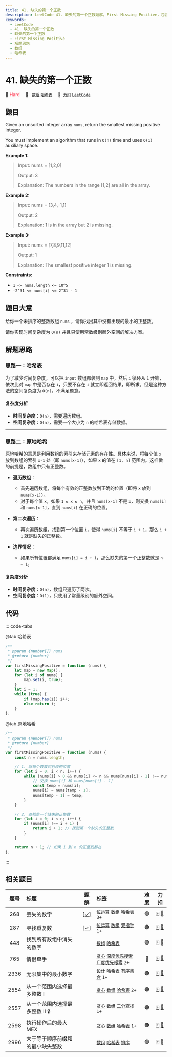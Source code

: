 ```yaml
---
title: 41. 缺失的第一个正数
description: LeetCode 41. 缺失的第一个正数题解，First Missing Positive，包含解题思路、复杂度分析以及完整的 JavaScript 代码实现。
keywords:
  - LeetCode
  - 41. 缺失的第一个正数
  - 缺失的第一个正数
  - First Missing Positive
  - 解题思路
  - 数组
  - 哈希表
---
```


# 41. 缺失的第一个正数

🔴 <font color=#ff334b>Hard</font>&emsp; 🔖&ensp; [`数组`](/tag/array.md) [`哈希表`](/tag/hash-table.md)&emsp; 🔗&ensp;[`力扣`](https://leetcode.cn/problems/first-missing-positive) [`LeetCode`](https://leetcode.com/problems/first-missing-positive)

## 题目

Given an unsorted integer array `nums`, return the smallest missing positive
integer.

You must implement an algorithm that runs in `O(n)` time and uses `O(1)`
auxiliary space.

**Example 1:**

> Input: nums = [1,2,0]
>
> Output: 3
>
> Explanation: The numbers in the range [1,2] are all in the array.

**Example 2:**

> Input: nums = [3,4,-1,1]
>
> Output: 2
>
> Explanation: 1 is in the array but 2 is missing.

**Example 3:**

> Input: nums = [7,8,9,11,12]
>
> Output: 1
>
> Explanation: The smallest positive integer 1 is missing.

**Constraints:**

- `1 <= nums.length <= 10^5`
- `-2^31 <= nums[i] <= 2^31 - 1`

## 题目大意

给你一个未排序的整数数组 `nums` ，请你找出其中没有出现的最小的正整数。

请你实现时间复杂度为 `O(n)` 并且只使用常数级别额外空间的解决方案。

## 解题思路

### 思路一：哈希表

为了减少时间复杂度，可以把 `input` 数组都装到 `map` 中，然后 `i` 循环从 `1` 开始，依次比对 `map` 中是否存在 `i`，只要不存在 `i` 就立即返回结果，即所求。但是这种方法的空间复杂度为 `O(n)`，不满足题意。

#### 复杂度分析

- **时间复杂度**：`O(n)`，需要遍历数组。
- **空间复杂度**：`O(n)`，需要一个大小为 `n` 的哈希表存储数据。

---

### 思路二：原地哈希

原地哈希的意思是利用数组的索引来存储元素的存在性。具体来说，将每个值 `x` 放到数组的索引 `x-1` 处（即 `nums[x-1]`），如果 `x` 的值在 `[1, n]` 范围内。这样做的前提是，数组中只有正整数。

- **遍历数组**：

  - 首先遍历数组，将每个有效的正整数放到正确的位置（即将 `x` 放到 `nums[x-1]`）。
  - 对于每个值 `x`，如果 `1 ≤ x ≤ n`，并且 `nums[x-1]` 不是 `x`，则交换 `nums[i]` 和 `nums[x-1]`，直到 `nums[i]` 在正确的位置。

- **第二次遍历**：

  - 再次遍历数组，找到第一个位置 `i`，使得 `nums[i]` 不等于 `i + 1`，那么 `i + 1` 就是缺失的正整数。

- **边界情况**：
  - 如果所有位置都满足 `nums[i] = i + 1`，那么缺失的第一个正整数就是 `n + 1`。

#### 复杂度分析

- **时间复杂度**：`O(n)`，数组只遍历了两次。
- **空间复杂度**：`O(1)`，只使用了常量级别的额外空间。

## 代码

::: code-tabs

@tab 哈希表

```javascript
/**
 * @param {number[]} nums
 * @return {number}
 */
var firstMissingPositive = function (nums) {
	let map = new Map();
	for (let i of nums) {
		map.set(i, true);
	}
	let i = 1;
	while (true) {
		if (map.has(i)) i++;
		else return i;
	}
};
```

@tab 原地哈希

```javascript
/**
 * @param {number[]} nums
 * @return {number}
 */
var firstMissingPositive = function (nums) {
	const n = nums.length;

	// 1. 将每个数放到对应的位置
	for (let i = 0; i < n; i++) {
		while (nums[i] > 0 && nums[i] <= n && nums[nums[i] - 1] !== nums[i]) {
			// 交换 nums[i] 和 nums[nums[i] - 1]
			const temp = nums[i];
			nums[i] = nums[temp - 1];
			nums[temp - 1] = temp;
		}
	}

	// 2. 查找第一个缺失的正整数
	for (let i = 0; i < n; i++) {
		if (nums[i] !== i + 1) {
			return i + 1; // 找到第一个缺失的正整数
		}
	}

	return n + 1; // 如果 1 到 n 的正整数都在
};
```

:::

## 相关题目

<!-- prettier-ignore -->
| 题号 | 标题 | 题解 | 标签 | 难度 | 力扣 |
| :------: | :------ | :------: | :------ | :------: | :------: |
| 268 | 丢失的数字 | [[✓]](/problem/0268.md) |  [`位运算`](/tag/bit-manipulation.md) [`数组`](/tag/array.md) [`哈希表`](/tag/hash-table.md) `3+` | 🟢 | [🀄️](https://leetcode.cn/problems/missing-number) [🔗](https://leetcode.com/problems/missing-number) |
| 287 | 寻找重复数 | [[✓]](/problem/0287.md) |  [`位运算`](/tag/bit-manipulation.md) [`数组`](/tag/array.md) [`双指针`](/tag/two-pointers.md) `1+` | 🟠 | [🀄️](https://leetcode.cn/problems/find-the-duplicate-number) [🔗](https://leetcode.com/problems/find-the-duplicate-number) |
| 448 | 找到所有数组中消失的数字 |  |  [`数组`](/tag/array.md) [`哈希表`](/tag/hash-table.md) | 🟢 | [🀄️](https://leetcode.cn/problems/find-all-numbers-disappeared-in-an-array) [🔗](https://leetcode.com/problems/find-all-numbers-disappeared-in-an-array) |
| 765 | 情侣牵手 |  |  [`贪心`](/tag/greedy.md) [`深度优先搜索`](/tag/depth-first-search.md) [`广度优先搜索`](/tag/breadth-first-search.md) `2+` | 🔴 | [🀄️](https://leetcode.cn/problems/couples-holding-hands) [🔗](https://leetcode.com/problems/couples-holding-hands) |
| 2336 | 无限集中的最小数字 |  |  [`设计`](/tag/design.md) [`哈希表`](/tag/hash-table.md) [`有序集合`](/tag/ordered-set.md) `1+` | 🟠 | [🀄️](https://leetcode.cn/problems/smallest-number-in-infinite-set) [🔗](https://leetcode.com/problems/smallest-number-in-infinite-set) |
| 2554 | 从一个范围内选择最多整数 I |  |  [`贪心`](/tag/greedy.md) [`数组`](/tag/array.md) [`哈希表`](/tag/hash-table.md) `2+` | 🟠 | [🀄️](https://leetcode.cn/problems/maximum-number-of-integers-to-choose-from-a-range-i) [🔗](https://leetcode.com/problems/maximum-number-of-integers-to-choose-from-a-range-i) |
| 2557 | 从一个范围内选择最多整数 II 🔒 |  |  [`贪心`](/tag/greedy.md) [`数组`](/tag/array.md) [`二分查找`](/tag/binary-search.md) `1+` | 🟠 | [🀄️](https://leetcode.cn/problems/maximum-number-of-integers-to-choose-from-a-range-ii) [🔗](https://leetcode.com/problems/maximum-number-of-integers-to-choose-from-a-range-ii) |
| 2598 | 执行操作后的最大 MEX |  |  [`贪心`](/tag/greedy.md) [`数组`](/tag/array.md) [`哈希表`](/tag/hash-table.md) `1+` | 🟠 | [🀄️](https://leetcode.cn/problems/smallest-missing-non-negative-integer-after-operations) [🔗](https://leetcode.com/problems/smallest-missing-non-negative-integer-after-operations) |
| 2996 | 大于等于顺序前缀和的最小缺失整数 |  |  [`数组`](/tag/array.md) [`哈希表`](/tag/hash-table.md) [`排序`](/tag/sorting.md) | 🟢 | [🀄️](https://leetcode.cn/problems/smallest-missing-integer-greater-than-sequential-prefix-sum) [🔗](https://leetcode.com/problems/smallest-missing-integer-greater-than-sequential-prefix-sum) |